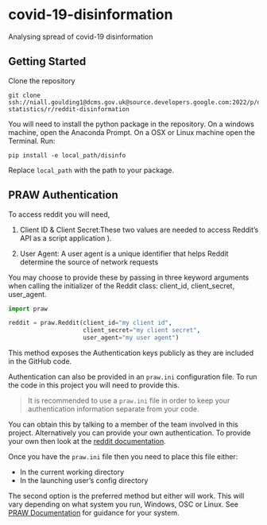 # covid-19-disinformation
Analysing spread of covid-19 disinformation

## Getting Started 

Clone the repository
```command
git clone ssh://niall.goulding1@dcms.gov.uk@source.developers.google.com:2022/p/dcms-statistics/r/reddit-disinformation
```
You will need to install the python package in the repository. On a windows machine, open the Anaconda Prompt. On a OSX or Linux machine open the Terminal. Run:

```command
pip install -e local_path/disinfo
```

Replace `local_path` with the path to your package.

## PRAW Authentication

To access reddit you will need,

1. Client ID & Client Secret:These two values are needed to access Reddit’s API as a script application ).

2. User Agent:	A user agent is a unique identifier that helps Reddit determine the source of network requests

You may choose to provide these by passing in three keyword arguments when calling the initializer of the Reddit class: client_id, client_secret, user_agent.

```python
import praw

reddit = praw.Reddit(client_id="my client id",
                     client_secret="my client secret",
                     user_agent="my user agent")
```

This method exposes the Authentication keys publicly as they are included in the GitHub code. 

Authentication can also be provided in an `praw.ini` configuration file. To run the code in this project you will need to provide this. 
> It is recommended to use a `praw.ini` file in order to keep your authentication information separate from your code.

You can obtain this by talking to a member of the team involved in this project.
Alternatively you can provide your own authentication. To provide your own then look at the [reddit documentation](https://github.com/reddit-archive/reddit/wiki/API).

Once you have the `praw.ini` file then you need to place this file either:
* In the current working directory
* In the launching user’s config directory

The second option is the preferred method but either will work. This will vary depending on what system you run, Windows, OSC or Linux. See [PRAW Documentation](https://praw.readthedocs.io/en/latest/getting_started/configuration/prawini.html) for guidance for your system.

